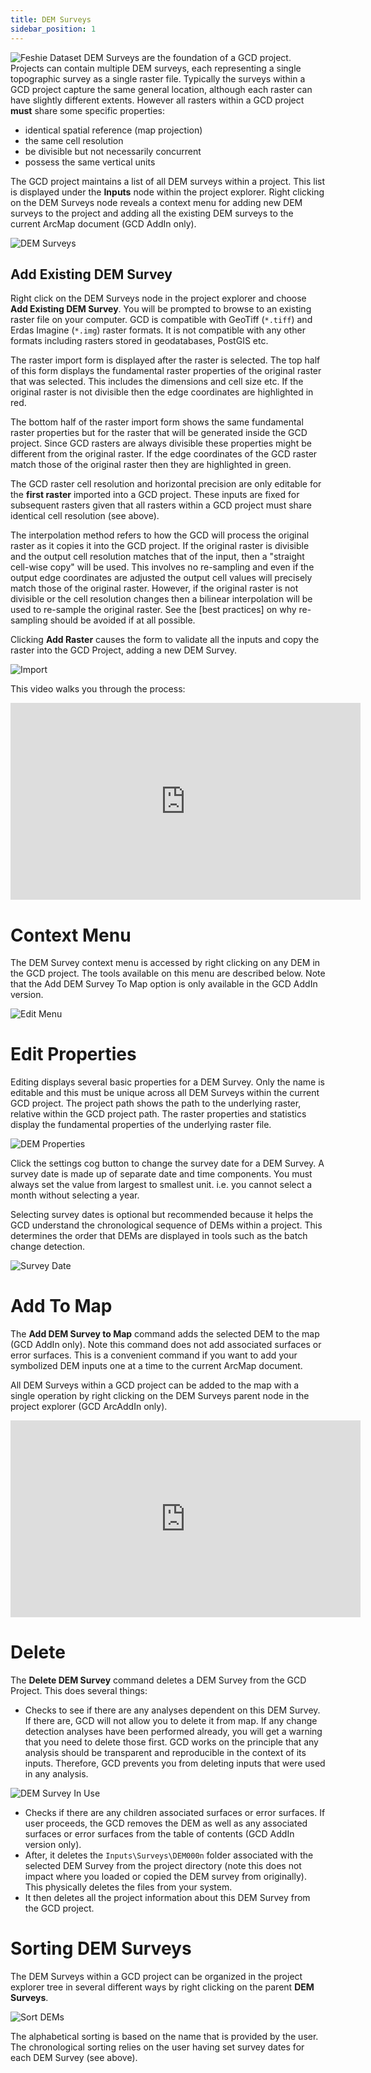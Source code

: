 ```yaml
---
title: DEM Surveys
sidebar_position: 1
---
```


![Feshie Dataset](/img/datasets/feshie_200h.png)
DEM Surveys are the foundation of a GCD project. Projects can contain multiple DEM surveys, each representing a single topographic survey as a single raster file. Typically the surveys within a GCD project capture the same general location, although each raster can have slightly different extents. However all rasters within a GCD project **must** share some specific properties:

* identical spatial reference (map projection)
* the same cell resolution
* be divisible but not necessarily concurrent
* possess the same vertical units

The GCD project maintains a list of all DEM surveys within a project. This list is displayed under the **Inputs** node within the project explorer. Right clicking on the DEM Surveys node reveals a context menu for adding new DEM surveys to the project and adding all the existing DEM surveys to the current ArcMap document (GCD AddIn only).

![DEM Surveys](/img/CommandRefs/00_ProjectExplorer/inputs/dem-surveys/dem-surveys.png)

## Add Existing DEM Survey

Right click on the DEM Surveys node in the project explorer and choose **Add Existing DEM Survey**. You will be prompted to browse to an existing raster file on your computer. GCD is compatible with GeoTiff (`*.tiff`) and Erdas Imagine (`*.img`) raster formats. It is not compatible with any other formats including rasters stored in geodatabases, PostGIS etc. 

The raster import form is displayed after the raster is selected. The top half of this form displays the fundamental raster properties of the original raster that was selected. This includes the dimensions and cell size etc. If the original raster is not divisible then the edge coordinates are highlighted in red.

The bottom half of the raster import form shows the same fundamental raster properties but for the raster that will be generated inside the GCD project. Since GCD rasters are always divisible these properties might be different from the original raster. If the edge coordinates of the GCD raster match those of the original raster then they are highlighted in green.

The GCD raster cell resolution and horizontal precision are only editable for the **first raster** imported into a GCD project. These inputs are fixed for subsequent rasters given that all rasters within a GCD project must share identical cell resolution (see above).

The interpolation method refers to how the GCD will process the original raster as it copies it into the GCD project. If the original raster is divisible and the output cell resolution matches that of the input, then a "straight cell-wise copy" will be used. This involves no re-sampling and even if the output edge coordinates are adjusted the output cell values will precisely match those of the original raster. However, if the original raster is not divisible or the cell resolution changes then a bilinear interpolation will be used to re-sample the original raster. See the [best practices] on why re-sampling should be avoided if at all possible.

Clicking **Add Raster** causes the form to validate all the inputs and copy the raster into the GCD Project, adding a new DEM Survey.

![Import](/img/CommandRefs/00_ProjectExplorer/inputs/dem-surveys/import-dem.png)

This video walks you through the process:


<iframe width="560" height="315" src="https://www.youtube.com/embed/JMmf8xFgMug?rel=0" frameborder="0" allow="autoplay; encrypted-media" allowfullscreen></iframe>

# Context Menu

The DEM Survey context menu is accessed by right clicking on any DEM in the GCD project. The tools available on this menu are described below. Note that the Add DEM Survey To Map option is only available in the GCD AddIn version.

![Edit Menu](/img/CommandRefs/00_ProjectExplorer/inputs/dem-surveys/dem-menu-edit.png)

# Edit Properties

Editing displays several basic properties for a DEM Survey. Only the name is editable and this must be unique across all DEM Surveys within the current GCD project. The project path shows the path to the underlying raster, relative within the GCD project path. The raster properties and statistics display the fundamental properties of the underlying raster file.

![DEM Properties](/img/CommandRefs/00_ProjectExplorer/inputs/dem-surveys/dem-properties.png)

Click the settings cog button to change the survey date for a DEM Survey. A survey date is made up of separate date and time components. You must always set the value from largest to smallest unit. i.e. you cannot select a month without selecting a year. 

Selecting survey dates is optional but recommended because it helps the GCD understand the chronological sequence of DEMs within a project. This determines the order that DEMs are displayed in tools such as the batch change detection.

![Survey Date](/img/CommandRefs/00_ProjectExplorer/inputs/dem-surveys/survey-date.png)

# Add To Map

The **Add DEM Survey to Map** command adds the selected DEM to the map (GCD AddIn only). Note this command does not add associated surfaces or error surfaces. This is a convenient command if you want to add your symbolized DEM inputs one at a time to the current ArcMap document. 

All DEM Surveys within a GCD project can be added to the map with a single operation by right clicking on the DEM Surveys parent node in the project explorer (GCD ArcAddIn only).


<iframe width="560" height="315" src="https://www.youtube.com/embed/dAgkkCwc3kA?rel=0" frameborder="0" allow="autoplay; encrypted-media" allowfullscreen></iframe>

# Delete

The **Delete DEM Survey** command deletes a DEM Survey from the GCD Project. This does several things:

- Checks to see if there are any analyses dependent on this DEM Survey. If there are, GCD will not allow you to delete it from map. If any change detection analyses have been performed already, you will get a warning that you need to delete those first. GCD works on the principle that any analysis should be transparent and reproducible in the context of its inputs. Therefore, GCD prevents you from deleting inputs that were used in any analysis. 

![DEM Survey In Use](/img/CommandRefs/00_ProjectExplorer/inputs/dem-surveys/dem-in-use.png)

* Checks if there are any children associated surfaces or error surfaces. If user proceeds, the GCD removes the DEM as well as any associated surfaces or error surfaces from the table of contents (GCD AddIn version only).
* After, it deletes the `Inputs\Surveys\DEM000n` folder associated with the selected DEM Survey from the project directory (note this does not impact where you loaded or copied the DEM survey from originally). This physically deletes the files from your system.
* It then deletes all the project information about this DEM Survey from the GCD project.

# Sorting DEM Surveys

The DEM Surveys within a GCD project can be organized in the project explorer tree in several different ways by right clicking on the parent **DEM Surveys**.

![Sort DEMs](/img/CommandRefs/00_ProjectExplorer/inputs/dem-surveys/sort-dems.png)

The alphabetical sorting is based on the name that is provided by the user. The chronological sorting relies on the user having set survey dates for each DEM Survey (see above).
